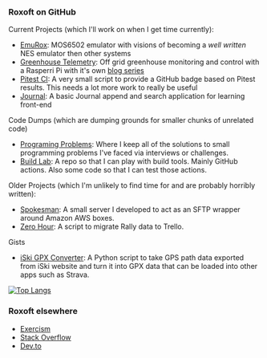 ### Roxoft on GitHub

Current Projects (which I'll work on when I get time currently): 
 - [EmuRox](https://github.com/rossdrew/emuRox): MOS6502 emulator with visions of becoming a *well written* NES emulator then other systems
 - [Greenhouse Telemetry](https://github.com/rossdrew/greenhouse-telemetry): Off grid greenhouse monitoring and control with a Rasperri Pi with it's own [blog series](https://dev.to/rossdrew/series/1097)
 - [Pitest CI](https://github.com/rossdrew/PitestCI): A very small script to provide a GitHub badge based on Pitest results.  This needs a lot more work to really be useful
 - [Journal](https://github.com/rossdrew/journal): A basic Journal append and search application for learning front-end

Code Dumps (which are dumping grounds for smaller chunks of unrelated code)
 - [Programing Problems](https://github.com/rossdrew/programmingproblems): Where I keep all of the solutions to small programming problems I've faced via interviews or challenges.
 - [Build Lab](https://github.com/rossdrew/build-lab): A repo so that I can play with build tools.  Mainly GitHub actions.  Also some code so that I can test those actions.

Older Projects (which I'm unlikely to find time for and are probably horribly written):
 - [Spokesman](https://github.com/rossdrew/Spokesman-SFTP): A small server I developed to act as an SFTP wrapper around Amazon AWS boxes.
 - [Zero Hour](https://github.com/rossdrew/ZeroHour): A script to migrate Rally data to Trello.  

Gists
 - [iSki GPX Converter](https://gist.github.com/rossdrew/510bcfe76aacd30a700216a02bee25eb): A Python script to take GPS path data exported from iSki website and turn it into GPX data that can be loaded into other apps such as Strava.

[![Top Langs](https://github-readme-stats.vercel.app/api/top-langs/?username=rossdrew&layout=compact)](http://github.com/rossdrew)


### Roxoft elsewhere

- [Exercism](https://exercism.org/profiles/rossdrew)
- [Stack Overflow](https://stackoverflow.com/users/2075524/ross-drew)
- [Dev.to](https://dev.to/rossdrew)
